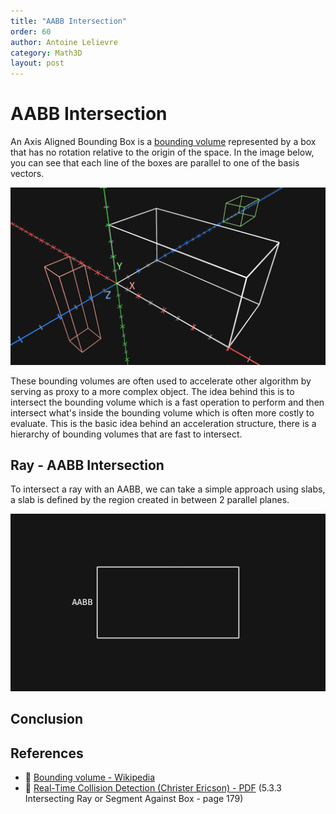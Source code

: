 ```yaml
---
title: "AABB Intersection"
order: 60
author: Antoine Lelievre
category: Math3D 
layout: post
---
```


# AABB Intersection

An Axis Aligned Bounding Box is a [bounding volume](https://en.wikipedia.org/wiki/Bounding_volume) represented by a box that has no rotation relative to the origin of the space. In the image below, you can see that each line of the boxes are parallel to one of the basis vectors.

![](Media/Recordings/AABBIntersection%2000.png)

These bounding volumes are often used to accelerate other algorithm by serving as proxy to a more complex object. The idea behind this is to intersect the bounding volume which is a fast operation to perform and then intersect what's inside the bounding volume which is often more costly to evaluate. This is the basic idea behind an acceleration structure, there is a hierarchy of bounding volumes that are fast to intersect.

## Ray - AABB Intersection

To intersect a ray with an AABB, we can take a simple approach using slabs, a slab is defined by the region created in between 2 parallel planes.

![](Media/Recordings/AABBIntersection%2001.gif)

## Conclusion

## References

- 📄 [Bounding volume - Wikipedia](https://en.wikipedia.org/wiki/Bounding_volume)
- 📄 [Real-Time Collision Detection (Christer Ericson) - PDF](https://www.r-5.org/files/books/computers/algo-list/realtime-3d/Christer_Ericson-Real-Time_Collision_Detection-EN.pdf) (5.3.3 Intersecting Ray or Segment Against Box - page 179)
